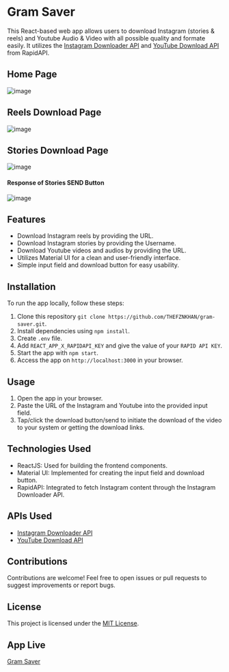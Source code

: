 # Gram Saver

This React-based web app allows users to download Instagram (stories & reels) and Youtube Audio & Video with all possible quality and formate easily. It utilizes the [Instagram Downloader API](https://rapidapi.com/mrngstar/api/instagram-bulk-scraper-latest) and [YouTube Download API](https://rapidapi.com/3205/api/youtube86) from RapidAPI.

## Home Page
![image](https://github.com/THEFZNKHAN/insta-saver/assets/124388165/e766a1dd-4719-4376-a71f-3a6b392572a2)

## Reels Download Page
![image](https://github.com/THEFZNKHAN/insta-saver/assets/124388165/4818fe32-70ed-4ab4-9975-6f5007d51ed9)

## Stories Download Page
![image](https://github.com/THEFZNKHAN/insta-saver/assets/124388165/2540503f-db20-44ba-b60d-05fe7d9ac410)

#### Response of Stories SEND Button
![image](https://github.com/THEFZNKHAN/insta-saver/assets/124388165/4f6587e2-4af3-46d5-8c11-e1c2a46eb939)

## Features

- Download Instagram reels by providing the URL.
- Download Instagram stories by providing the Username.
- Download Youtube videos and audios by providing the URL.
- Utilizes Material UI for a clean and user-friendly interface.
- Simple input field and download button for easy usability.
  
## Installation

To run the app locally, follow these steps:

1. Clone this repository `git clone https://github.com/THEFZNKHAN/gram-saver.git`.
2. Install dependencies using `npm install`.
3. Create `.env` file.
4. Add `REACT_APP_X_RAPIDAPI_KEY` and give the value of your `RAPID API KEY`.
3. Start the app with `npm start`.
4. Access the app on `http://localhost:3000` in your browser.

## Usage

1. Open the app in your browser.
2. Paste the URL of the Instagram and Youtube into the provided input field.
3. Tap/click the download button/send to initiate the download of the video to your system or getting the download links.

## Technologies Used

- ReactJS: Used for building the frontend components.
- Material UI: Implemented for creating the input field and download button.
- RapidAPI: Integrated to fetch Instagram content through the Instagram Downloader API.

## APIs Used

- [Instagram Downloader API](https://rapidapi.com/mrngstar/api/instagram-bulk-scraper-latest)
- [YouTube Download API](https://rapidapi.com/3205/api/youtube86)

## Contributions

Contributions are welcome! Feel free to open issues or pull requests to suggest improvements or report bugs.

## License

This project is licensed under the [MIT License](LICENSE).

## App Live

[Gram Saver](https://gram-saver.web.app/)
